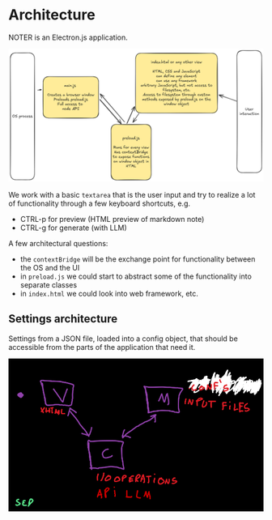 # Architecture

NOTER is an Electron.js application.

![High-level overview of Electron.js interaction](../static/2025-01-11-electron-arch.png)

We work with a basic `textarea` that is the user input and try to realize a lot
of functionality through a few keyboard shortcuts, e.g.

* CTRL-p for preview (HTML preview of markdown note)
* CTRL-g for generate (with LLM)

A few architectural questions:

* the `contextBridge` will be the exchange point for functionality between the OS and the UI
* in `preload.js` we could start to abstract some of the functionality into separate classes
* in `index.html` we could look into web framework, etc.


## Settings architecture

Settings from a JSON file, loaded into a config object, that should be
accessible from the parts of the application that need it.

![Settings architecture sketch](../static/2025-01-11-settings-arch.png)
